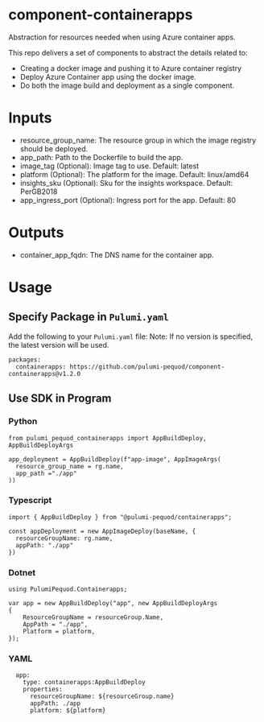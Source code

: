 # component-containerapps

Abstraction for resources needed when using Azure container apps. 

This repo delivers a set of components to abstract the details related to:
- Creating a docker image and pushing it to Azure container registry
- Deploy Azure Container app using the docker image. 
- Do both the image build and deployment as a single component.

# Inputs

* resource_group_name: The resource group in which the image registry should be deployed.
* app_path: Path to the Dockerfile to build the app.
* image_tag (Optional): Image tag to use. Default: latest
* platform (Optional): The platform for the image. Default: linux/amd64
* insights_sku (Optional): Sku for the insights workspace. Default: PerGB2018
* app_ingress_port (Optional): Ingress port for the app. Default: 80

# Outputs

* container_app_fqdn: The DNS name for the container app.

# Usage
## Specify Package in `Pulumi.yaml`

Add the following to your `Pulumi.yaml` file:
Note: If no version is specified, the latest version will be used.

```
packages:
  containerapps: https://github.com/pulumi-pequod/component-containerapps@v1.2.0
``` 

## Use SDK in Program

### Python
```
from pulumi_pequod_containerapps import AppBuildDeploy, AppBuildDeployArgs

app_deployment = AppBuildDeploy(f"app-image", AppImageArgs(  
  resource_group_name = rg.name,
  app_path ="./app"
))
```

### Typescript
```
import { AppBuildDeploy } from "@pulumi-pequod/containerapps";

const appDeployment = new AppImageDeploy(baseName, {
  resourceGroupName: rg.name,
  appPath: "./app"
})
```

### Dotnet
```
using PulumiPequod.Containerapps;

var app = new AppBuildDeploy("app", new AppBuildDeployArgs 
{
    ResourceGroupName = resourceGroup.Name,
    AppPath = "./app",
    Platform = platform,
});
```

### YAML
```
  app:
    type: containerapps:AppBuildDeploy
    properties:
      resourceGroupName: ${resourceGroup.name}
      appPath: ./app
      platform: ${platform}
```




